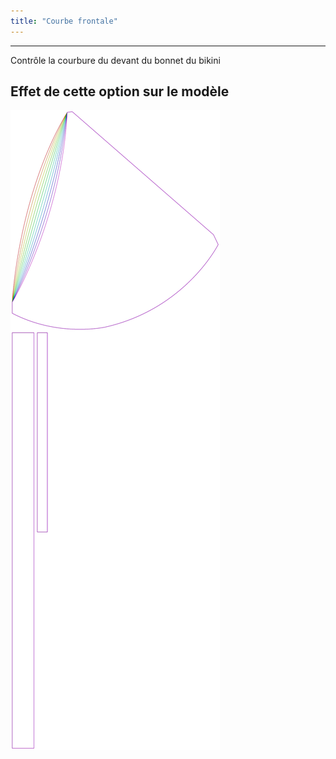 ```yaml
---
title: "Courbe frontale"
---
```


***

Contrôle la courbure du devant du bonnet du bikini

## Effet de cette option sur le modèle

![Cette image montre l'effet de cette option en superposant plusieurs variantes qui ont une valeur différente pour cette option](bee_frontcurve_sample.svg "Effet de cette option sur le modèle")
